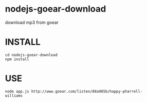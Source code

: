 nodejs-goear-download
=====================

download mp3 from goear


INSTALL
=====================
```
cd nodejs-goear-download
npm install
```

USE
=====================
```
node app.js http://www.goear.com/listen/88a985b/happy-pharrell-williams
```
